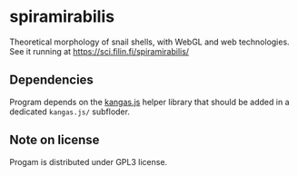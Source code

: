 # spiramirabilis
Theoretical morphology of snail shells, with WebGL and web technologies.
See it running at https://sci.filin.fi/spiramirabilis/

Dependencies
--
Program depends on the [kangas.js](https://github.com/idofilin/kangas.js) helper library that should be added in a dedicated `kangas.js/` subfloder.

Note on license
--
Progam is distributed under GPL3 license.
